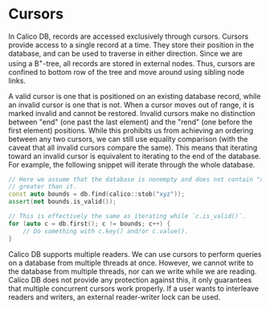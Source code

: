 # Cursors
In Calico DB, records are accessed exclusively through cursors.
Cursors provide access to a single record at a time.
They store their position in the database, and can be used to traverse in either direction.
Since we are using a B<sup>+</sup>-tree, all records are stored in external nodes.
Thus, cursors are confined to bottom row of the tree and move around using sibling node links.

A valid cursor is one that is positioned on an existing database record, while an invalid cursor is one that is not.
When a cursor moves out of range, it is marked invalid and cannot be restored.
Invalid cursors make no distinction between "end" (one past the last element) and the "rend" (one before the first element) positions.
While this prohibits us from achieving an ordering between any two cursors, we can still use equality comparison (with the caveat that all invalid cursors compare the same).
This means that iterating toward an invalid cursor is equivalent to iterating to the end of the database.
For example, the following snippet will iterate through the whole database.
```C++
// Here we assume that the database is nonempty and does not contain "xyz", or anything that compares 
// greater than it.
const auto bounds = db.find(calico::stob("xyz"));
assert(not bounds.is_valid());

// This is effectively the same as iterating while `c.is_valid()`.
for (auto c = db.first(); c != bounds; c++) {
    // Do something with c.key() and/or c.value().
}
```

Calico DB supports multiple readers.
We can use cursors to perform queries on a database from multiple threads at once.
However, we cannot write to the database from multiple threads, nor can we write while we are reading.
Calico DB does not provide any protection against this, it only guarantees that multiple concurrent cursors work properly.
If a user wants to interleave readers and writers, an external reader-writer lock can be used.

